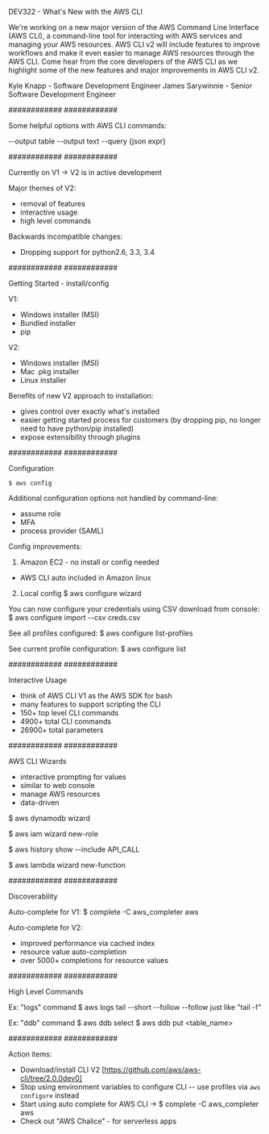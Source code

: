 DEV322 - What's New with the AWS CLI

We're working on a new major version of the AWS Command Line Interface (AWS CLI), a command-line tool for interacting with AWS services and managing your AWS resources. AWS CLI v2 will include features to improve workflows and make it even easier to manage AWS resources through the AWS CLI. Come hear from the core developers of the AWS CLI as we highlight some of the new features and major improvements in AWS CLI v2.

Kyle Knapp - Software Development Engineer
James Sarywinnie - Senior Software Development Engineer

############
############

Some helpful options with AWS CLI commands:

--output table
--output text
--query {json expr}

############
############

Currently on V1
-> V2 is in active development

Major themes of V2:
- removal of features
- interactive usage
- high level commands

Backwards incompatible changes:
- Dropping support for python2.6, 3.3, 3.4

############
############

Getting Started - install/config

V1:
- Windows installer (MSI)
- Bundled installer
- pip

V2:
- Windows installer (MSI)
- Mac .pkg installer
- Linux installer

Benefits of new V2 approach to installation: 
- gives control over exactly what's installed
- easier getting started process for customers (by dropping pip, no longer need to have python/pip installed)
- expose extensibility through plugins

############
############

Configuration

```
$ aws config
```

Additional configuration options not handled by command-line:
- assume role
- MFA
- process provider (SAML)

Config improvements:
1. Amazon EC2 - no install or config needed
- AWS CLI auto included in Amazon linux
2. Local config
$ aws configure wizard

You can now configure your credentials using CSV download from console:
$ aws configure import --csv creds.csv

See all profiles configured:
$ aws configure list-profiles

See current profile configuration:
$ aws configure list

############
############

Interactive Usage
- think of AWS CLI V1 as the AWS SDK for bash
- many features to support scripting the CLI
- 150+ top level CLI commands
- 4900+ total CLI commands
- 26900+ total parameters

############
############

AWS CLI Wizards
- interactive prompting for values
- similar to web console
- manage AWS resources
- data-driven

$ aws dynamodb wizard <wizard-name>

$ aws iam wizard new-role

$ aws history show --include API_CALL

$ aws lambda wizard new-function

############
############

Discoverability

Auto-complete for V1:
$ complete -C aws_completer aws

Auto-complete for V2:
- improved performance via cached index
- resource value auto-completion
- over 5000+ completions for resource values

############
############

High Level Commands

Ex: "logs" command
$ aws logs tail <log group name> --short --follow
--follow just like "tail -f"

Ex: "ddb" command
$ aws ddb select <table name>
$ aws ddb put <table_name> <file>

############
############

Action items:
* Download/install CLI V2 [https://github.com/aws/aws-cli/tree/2.0.0dev0]
* Stop using environment variables to configure CLI -- use profiles via `aws configure` instead
* Start using auto complete for AWS CLI
-> $ complete -C aws_completer aws
* Check out "AWS Chalice" - for serverless apps
